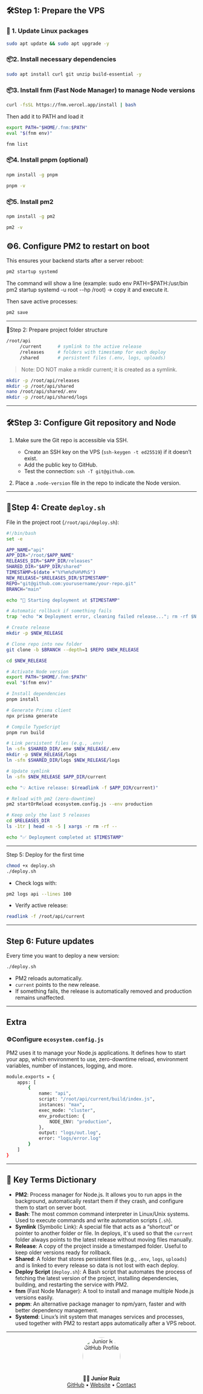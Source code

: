 ## 🛠️Step 1: Prepare the VPS

### 🔁 1. Update Linux packages

```bash
sudo apt update && sudo apt upgrade -y
```

### 📦2. Install necessary dependencies

```bash
sudo apt install curl git unzip build-essential -y
```

### 📦3. Install fnm (Fast Node Manager) to manage Node versions

```bash
curl -fsSL https://fnm.vercel.app/install | bash
```

Then add it to PATH and load it

```bash
export PATH="$HOME/.fnm:$PATH"
eval "$(fnm env)"
```

```bash
fnm list
```

### 📦4. Install pnpm (optional)

```bash
npm install -g pnpm
```

```bash
pnpm -v
```

### 📦5. Install pm2

```bash
npm install -g pm2
```

```bash
pm2 -v
```

## ⚙️6. Configure PM2 to restart on boot

This ensures your backend starts after a server reboot:

```bash
pm2 startup systemd
```

The command will show a line (example: sudo env PATH=$PATH:/usr/bin pm2 startup systemd -u root --hp /root) → copy it and execute it.

Then save active processes:

```bash
pm2 save
```

---

📏Step 2: Prepare project folder structure

```bash
/root/api
     /current      # symlink to the active release
     /releases     # folders with timestamp for each deploy
     /shared       # persistent files (.env, logs, uploads)
```

> Note: DO NOT make a mkdir current; it is created as a symlink.

```bash
mkdir -p /root/api/releases
mkdir -p /root/api/shared
nano /root/api/shared/.env
mkdir -p /root/api/shared/logs
```

---

## 🛠️Step 3: Configure Git repository and Node

1. Make sure the Git repo is accessible via SSH.

   - Create an SSH key on the VPS (`ssh-keygen -t ed25519`) if it doesn’t exist.
   - Add the public key to GitHub.
   - Test the connection: `ssh -T git@github.com`.

2. Place a `.node-version` file in the repo to indicate the Node version.

---

## 🚀Step 4: Create `deploy.sh`

File in the project root (`/root/api/deploy.sh`):

```bash
#!/bin/bash
set -e

APP_NAME="api"
APP_DIR="/root/$APP_NAME"
RELEASES_DIR="$APP_DIR/releases"
SHARED_DIR="$APP_DIR/shared"
TIMESTAMP=$(date +"%Y%m%d%H%M%S")
NEW_RELEASE="$RELEASES_DIR/$TIMESTAMP"
REPO="git@github.com:yourusername/your-repo.git"
BRANCH="main"

echo "🚀 Starting deployment at $TIMESTAMP"

# Automatic rollback if something fails
trap 'echo "❌ Deployment error, cleaning failed release..."; rm -rf $NEW_RELEASE' ERR

# Create release
mkdir -p $NEW_RELEASE

# Clone repo into new folder
git clone -b $BRANCH --depth=1 $REPO $NEW_RELEASE

cd $NEW_RELEASE

# Activate Node version
export PATH="$HOME/.fnm:$PATH"
eval "$(fnm env)"

# Install dependencies
pnpm install

# Generate Prisma client
npx prisma generate

# Compile TypeScript
pnpm run build

# Link persistent files (e.g., .env)
ln -sfn $SHARED_DIR/.env $NEW_RELEASE/.env
mkdir -p $NEW_RELEASE/logs
ln -sfn $SHARED_DIR/logs $NEW_RELEASE/logs

# Update symlink
ln -sfn $NEW_RELEASE $APP_DIR/current

echo "💡 Active release: $(readlink -f $APP_DIR/current)"

# Reload with pm2 (zero-downtime)
pm2 startOrReload ecosystem.config.js --env production

# Keep only the last 5 releases
cd $RELEASES_DIR
ls -1tr | head -n -5 | xargs -r rm -rf --

echo "✅ Deployment completed at $TIMESTAMP"
```

---

Step 5: Deploy for the first time

```bash
chmod +x deploy.sh
./deploy.sh
```

- Check logs with:

```bash
pm2 logs api --lines 100
```

- Verify active release:

```bash
readlink -f /root/api/current
```

---

## Step 6: Future updates

Every time you want to deploy a new version:

```bash
./deploy.sh
```

- PM2 reloads automatically.
- `current` points to the new release.
- If something fails, the release is automatically removed and production remains unaffected.

---

## Extra

### ⚙️Configure `ecosystem.config.js`

PM2 uses it to manage your Node.js applications. It defines how to start your app, which environment to use, zero-downtime reload, environment variables, number of instances, logging, and more.

```bash
module.exports = {
    apps: [
        {
            name: "api",
            script: "/root/api/current/build/index.js",
            instances: "max",
            exec_mode: "cluster",
            env_production: {
                NODE_ENV: "production",
            },
            output: "logs/out.log",
            error: "logs/error.log"
        }
    ]
}
```

---

## 📖 Key Terms Dictionary

- **PM2**: Process manager for Node.js. It allows you to run apps in the background, automatically restart them if they crash, and configure them to start on server boot.
- **Bash**: The most common command interpreter in Linux/Unix systems. Used to execute commands and write automation scripts (`.sh`).
- **Symlink** (Symbolic Link): A special file that acts as a “shortcut” or pointer to another folder or file. In deploys, it's used so that the `current` folder always points to the latest release without moving files manually.
- **Release**: A copy of the project inside a timestamped folder. Useful to keep older versions ready for rollback.
- **Shared**: A folder that stores persistent files (e.g., `.env`, `logs`, `uploads`) and is linked to every release so data is not lost with each deploy.
- **Deploy Script** (`deploy.sh`): A Bash script that automates the process of fetching the latest version of the project, installing dependencies, building, and restarting the service with PM2.
- **fnm** (Fast Node Manager): A tool to install and manage multiple Node.js versions easily.
- **pnpm**: An alternative package manager to npm/yarn, faster and with better dependency management.
- **Systemd**: Linux’s init system that manages services and processes, used together with PM2 to restart apps automatically after a VPS reboot.

---

<div align="center"> 
  <a href="https://github.com/junior-r"> 
    <img src="https://avatars.githubusercontent.com/junior-r" loading="lazy" width="100" style="border-radius: 50%;" alt="Junior R's GitHub Profile"> 
  </a> <br /> <strong>👨‍💻 Junior Ruiz</strong> 
  <br /> 
  <a href="https://github.com/junior-r" target="_blank">GitHub</a> • 
  <a href="https://junior-dev.vercel.app/" target="_blank">Website</a> • 
  <a href="mailto:juniorruiz331@gmail.com">Contact</a> 
</div>
